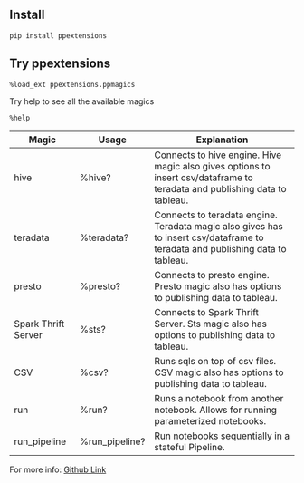 ## Install 
```buildoutcfg
pip install ppextensions
```

## Try ppextensions
```
%load_ext ppextensions.ppmagics
```

Try help to see all the available magics
```buildoutcfg
%help
```

| Magic               | Usage          | Explanation                                                                                                                    |
|---------------------|----------------|--------------------------------------------------------------------------------------------------------------------------------|
| hive                | %hive?         | Connects to hive engine. Hive magic also gives options to insert csv/dataframe to teradata and publishing data to tableau.     |
| teradata            | %teradata?     | Connects to teradata engine. Teradata magic also gives has to insert csv/dataframe to teradata and publishing data to tableau. |
| presto              | %presto?       | Connects to presto engine. Presto magic also has options to publishing data to tableau.                                        |
| Spark Thrift Server | %sts?          | Connects to Spark Thrift Server. Sts magic also has options to publishing data to tableau.                                     |
| CSV                 | %csv?          | Runs sqls on top of csv files. CSV magic also has options to publishing data to tableau.                                       |
| run                 | %run?          | Runs a notebook from another notebook. Allows for running parameterized notebooks.                                             |
| run_pipeline        | %run_pipeline? | Run notebooks sequentially in a stateful Pipeline.                                                                             |


For more info:
[Github Link](https://github.com/paypal/PPExtensions/)
